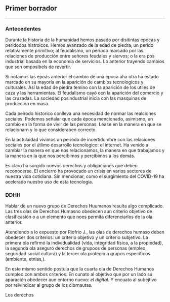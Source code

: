 
## Primer borrador

---

### Antecedentes

Durante la historia de la humanidad hemos pasado por disitintas epocas y peridodos histroicos. Hemos avanzado de la edad de piedra, un perido relativamente primitivo; al feudalismo, un periodo marcado por las relaciones de producción entre señores feudales y siervos; o la era pos industrial basada en la economía de servicios. Lo anterior trayendo cambios que son omposibels de revertir.

Si notamos las epoás anterior el cambio de una epoca aha otra ha estado marcado en su mayoría en la aparición de cambios tecnologicos y culturales. Así la edad de piedra temino con la aparición de los utiles de caza y las herramientas. El feudalismo cayó ocn la aparición del comercio y las cruzadas. La sociedad posindustrial inicia con las masquinas de producción en masa.

Cada peirodo historico conlleva una necesidad de normar las realciones sociales. Podemos señalar que cada época mencionado, asimismo, un cambio en la forma de vivir de las personas. Lease en la manera en que se relacionarn y lo que consideraben correcto. 

En la actulaidad vivimos un periodo de incertidumbre con las relaciones sociales por el útlimo desarrollo tecnologico: el internet. Ha venido a cambiar la manera en que  nos relacionamos, la manera en que trabajamos y la manera en la que nos percibimos y percibimos a los demás.

Es claro ha surgido nuevos derechos y obligaciones que deben reconocerse. El encierro ha provocado un crisis en varios sectores de nuestra vida cotidiana. Sin mencionar, como el surgimiento del COVID-19 ha acelerado nuestro uso de esta tecnología.

### DDHH

Hablar de un nuevo grupo de Derechos Huumanos resulta algo complicado. Las tres olas de Derechos Humasno obedecen aun criterio objetivo de clasificasión o a un elemento que noes permita diferenciarlos de la ola anterior. 

Atendiendo a lo expuesto por Riofrio J., las olas de derechos humaso deben obedecer dos criterios: un criterio objetivo y un criterio subjetivo.  La primera ola refirmó la individualidad (vida, integridad física, a la propiedad), la segunda ola aseguró derechos de grupoos de personas (empleo, seguridad social cultura) y la tercer ola protegió a grupos especificos (ambiente, etnias,).

En este mismo sentido postula que la cuarta ola de Derechos Humanos cumpleo con ambos criterios. En cunato al objetivo que por un lado su aparación obedecer aun entorno nuevo: _el digital_. Y encuato al subejtivo por reivindicar al grupo de los cibrnautas.

Los derechos 
 
 
 
 